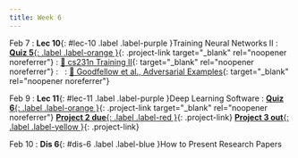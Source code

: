```yaml
---
title: Week 6
---
```


Feb 7
: **Lec 10**{: #lec-10 .label .label-purple }Training Neural Networks II
: [**Quiz 5**{: .label .label-orange }](https://www.gradescope.com/courses/480760){: .project-link target="_blank" rel="noopener noreferrer"}
  : [📖 cs231n Training II](https://cs231n.github.io/neural-networks-3/){: target="_blank" rel="noopener noreferrer"}
: &nbsp;
  : [📖 Goodfellow et al., Adversarial Examples](https://arxiv.org/abs/1412.6572){: target="_blank" rel="noopener noreferrer"}


Feb 9
: **Lec 11**{: #lec-11 .label .label-purple }Deep Learning Software
: [**Quiz 6**{: .label .label-orange }](https://www.gradescope.com/courses/480760){: .project-link target="_blank" rel="noopener noreferrer"} [**Project 2 due**{: .label .label-red }](/projects/project2/){: .project-link} [**Project 3 out**{: .label .label-yellow }](/projects/#project-3){: .project-link}

Feb 10
: **Dis 6**{: #dis-6 .label .label-blue }How to Present Research Papers
